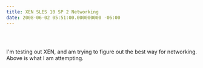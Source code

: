 ```yaml
---
title: XEN SLES 10 SP 2 Networking
date: 2008-06-02 05:51:00.000000000 -06:00
---
```

<a onblur="try {parent.deselectBloggerImageGracefully();} catch(e) {}" href="http://1.bp.blogspot.com/_kYEysMxY62I/SERCLLzC6BI/AAAAAAAABmc/2c89mmYuXGE/s1600-h/XenConfiguration.png"><img style="margin: 0px auto 10px; display: block; text-align: center; cursor: pointer;" src="/images/old/XenConfiguration.png" alt="" id="BLOGGER_PHOTO_ID_5207359829060020242" border="0" /></a><br /><br />I'm testing out XEN, and am trying to figure out the best way for networking.  Above is what I am attempting.
